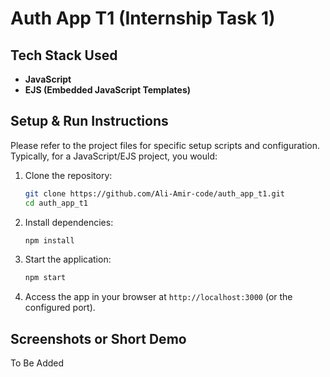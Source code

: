 # Auth App T1 (Internship Task 1)

## Tech Stack Used

- **JavaScript**
- **EJS (Embedded JavaScript Templates)**

## Setup & Run Instructions

Please refer to the project files for specific setup scripts and configuration. Typically, for a JavaScript/EJS project, you would:

1. Clone the repository:
   ```bash
   git clone https://github.com/Ali-Amir-code/auth_app_t1.git
   cd auth_app_t1
   ```
2. Install dependencies:
   ```bash
   npm install
   ```
3. Start the application:
   ```bash
   npm start
   ```
4. Access the app in your browser at `http://localhost:3000` (or the configured port).

## Screenshots or Short Demo

To Be Added